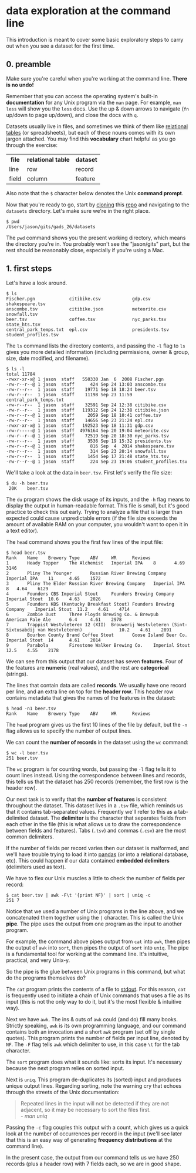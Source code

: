 # data exploration at the command line

This introduction is meant to cover some basic exploratory steps to carry out when you
see a dataset for the first time.

## 0. preamble
Make sure you're careful when you're working at the command line. **There is no undo!**

Remember that you can access the operating system's built-in **documentation**
for any Unix program via the `man` page. For example, `man less` will show you
the `less` docs. Use the up & down arrows to navigate (`fn` up/down to page up/down),
and close the docs with `q`. 

Datasets usually live in files, and sometimes we think of them like
[relational tables](http://www.w3schools.com/sql/sql_intro.asp)
(or spreadsheets), but each of these nouns comes with its own jargon
attached. You may find this **vocabulary** chart helpful as you go through the exercise:

<table>
    <tr>
        <th>file
        <th>relational table
        <th>dataset
    <tr>
        <td>line
        <td>row
        <td>record
    <tr>
        <td>field
        <td>column
        <td>feature
</table>

Also note that the `$` character below denotes the Unix **command prompt**.

Now that you're ready to go, start by
[cloning](https://guides.github.com/activities/hello-world/) this
[repo](https://github.com/jason137/gads_26)
and navigating to the `datasets` directory. Let's make sure we're in the right place.

    $ pwd
    /Users/jason/gits/gads_26/datasets

The `pwd` command shows you the present working directory, which means the
directory you're in. You probably won't see the "jason/gits" part, but the rest should
be reasonably close, especially if you're using a Mac.

## 1. first steps
Let's have a look around.

    $ ls
    Fischer.pgn             citibike.csv            gdp.csv                 shakespeare.tsv
    anscombe.tsv            citibike.json           meteorite.csv           snowfall.tsv
    beer.tsv                coffee.tsv              nyc_parks.tsv           state_hts.tsv
    central_park_temps.txt  epl.csv                 presidents.tsv          student_profiles.tsv

The `ls` command lists the directory contents, and passing the `-l` flag to
`ls` gives you more detailed information (including permissions, owner &
group, size, date modified, and filename).

    $ ls -l
    total 11784
    -rwxr-xr-x@ 1 jason  staff   550330 Jan  6  2008 Fischer.pgn
    -rw-r--r--@ 1 jason  staff      424 Sep 24 13:03 anscombe.tsv
    -rw-r--r--  1 jason  staff    19771 Sep 18 18:24 beer.tsv
    -rw-r--r--  1 jason  staff    11198 Sep 23 11:59 central_park_temps.txt
    -rw-r--r--  1 jason  staff    32591 Sep 24 12:38 citibike.csv
    -rw-r--r--  1 jason  staff   119312 Sep 24 12:38 citibike.json
    -rw-r--r--@ 1 jason  staff     2059 Sep 18 10:41 coffee.tsv
    -rw-r--r--  1 jason  staff    14656 Sep 23 21:24 epl.csv
    -rwxr-xr-x@ 1 jason  staff   192523 Sep 18 11:31 gdp.csv
    -rw-r-----@ 1 jason  staff  4976164 Sep 20 19:04 meteorite.csv
    -rw-r--r--@ 1 jason  staff    72519 Sep 20 18:30 nyc_parks.tsv
    -rw-r--r--  1 jason  staff     3536 Sep 19 15:32 presidents.tsv
    -rw-r--r--@ 1 jason  staff      816 Sep  4  2014 shakespeare.tsv
    -rw-r--r--  1 jason  staff      314 Sep 23 20:14 snowfall.tsv
    -rw-r--r--  1 jason  staff     1454 Sep 17 21:48 state_hts.tsv
    -rw-r--r--@ 1 jason  staff      224 Sep 23 19:06 student_profiles.tsv

We'll take a look at the data in `beer.tsv`. First let's verify the file size:

    $ du -h beer.tsv
     20K    beer.tsv

The `du` program shows the disk usage of its inputs, and the `-h` flag means to
display the output in human-readable format. This file is small, but it's good
practice to check this out early. Trying to analyze a file that is larger than
expected could cause unpredictable errors (if the file size exceeds the amount
of available RAM on your computer, you wouldn't want to open it in a text editor).

The `head` command shows you the first few lines of the input file:

    $ head beer.tsv
    Rank    Name    Brewery Type    ABV     WR      Reviews
    1       Heady Topper    The Alchemist   Imperial IPA    8       4.69    3146
    2       Pliny The Younger       Russian River Brewing Company   Imperial IPA    11      4.65    1572
    3       Pliny The Elder Russian River Brewing Company   Imperial IPA    8   4.64    6129
    4       Founders CBS Imperial Stout     Founders Brewing Company    Imperial Stout  10.6    4.63    2026
    5       Founders KBS (Kentucky Breakfast Stout) Founders Brewing Company    Imperial Stout  11.2    4.61    4714
    6       Zombie Dust     Three Floyds Brewing Co. & Brewpub      American Pale Ale       6.4     4.61    2978
    7       Trappist Westvleteren 12 (XII)  Brouwerij Westvleteren (Sint-Sixtusabdij van Westvleteren)              10.2    4.61    2891
    8       Bourbon County Brand Coffee Stout       Goose Island Beer Co.   Imperial Stout  14      4.61    2014
    9       Parabola        Firestone Walker Brewing Co.    Imperial Stout  12.5    4.55    2178 

We can see from this output that our dataset has seven **features**. Four of the
features are **numeric** (real values), and the rest are **categorical** (strings).

The lines that contain data are called **records**. We usually have one record
per line, and an extra line on top for the **header row**. This header row contains
metadata that gives the names of the features in the dataset:

    $ head -n1 beer.tsv
    Rank    Name    Brewery Type    ABV     WR      Reviews

The `head` program gives us the first 10 lines of the file by default, but
the `-n` flag allows us to specify the number of output lines.

We can count the **number of records** in the dataset using the `wc` command:

    $ wc -l beer.tsv
    251 beer.tsv

The `wc` program is for counting words, but passing the `-l` flag tells it to
count lines instead. Using the correspondence between lines and records,
this tells us that the dataset has 250 records (remember, the first row is the
header row).

Our next task is to verify that the **number of features** is consistent throughout the
dataset. This dataset lives in a `.tsv` file, which reminds us that it contains
tab-separated values. Frequently we'll refer to this as a tab-delimited
dataset. The **delimiter** is the character that separates fields from each
other in the file (this is what allows us to draw the correspondence between fields and
features). Tabs (`.tsv`) and commas (`.csv`) are the most common delimiters.

If the number of fields per record varies then our dataset is malformed,
and we'll have trouble trying to load it into [pandas](http://pandas.pydata.org/)
(or into a relational database, etc). This could happen if our data contained
**embedded delimiters** (delimiters used as text).

We have to flex our Unix muscles a little to check the number of fields per
record:

    $ cat beer.tsv | awk -F\t '{print NF}' | sort | uniq -c
    251 7

Notice that we used a number of Unix programs in the line above, and we
concatenated them together using the `|` character. This is called the Unix
**pipe**. The pipe uses the output from one program as the input to another program.

For example, the command above pipes output from `cat` into `awk`, then
pipes the output of `awk` into `sort`, then pipes the output of `sort`
into `uniq`. The pipe is a fundamental tool for working at the command line.
It's intuitive, practical, and very Unix-y.

So the pipe is the glue between Unix programs in this command, but what do the
programs themselves do?

The `cat` program prints the contents of a file to
[stdout](http://stackoverflow.com/questions/3385201/confused-about-stdin-stdout-and-stderr).
For this reason, `cat` is frequently used to initiate a chain of
Unix commands that uses a file as its input (this is not the only way to do it,
but it's the most flexible & intuitive way).

Next we have `awk`. The ins & outs of `awk` could (and do) fill many books.
Strictly speaking, `awk` is its own programming language, and our
command contains both an invocation and a short `awk` program (set off by
single quotes). This program prints the number of fields per input line, denoted
by `NF`. The `-F` flag tells `awk` which delimiter to use, in this case `\t` for
the tab character.

The `sort` program does what it sounds like: sorts its input. It's necessary
because the next program relies on sorted input.

Next is `uniq`. This program de-duplicates its (sorted) input and produces unique 
output lines. Regarding sorting, note the warning cry that echoes through the
streets of the Unix documentation:

> Repeated lines in the input will not be detected if they are not adjacent, so it
> may be necessary to sort the files first.  
>\- *man uniq*

Passing the `-c` flag couples this output with a count, which
gives us a quick look at the number of occurrences per record in the input
(we'll see later that this is an easy way of generating **frequency distributions** at the
command line).

In the present case, the output from our command tells us we have 250
records (plus a header row) with 7 fields each, so we are in good shape.

